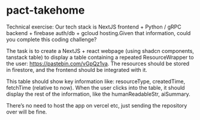# pact-takehome

Technical exercise: 
Our tech stack is NextJS frontend + Python / gRPC backend + firebase auth/db + gcloud hosting.Given that information, could you complete this coding challenge?

The task is to create a NextJS + react webpage (using shadcn components, tanstack table) to display a table containing a repeated ResourceWrapper to the user: https://pastebin.com/vGpQz1va. The resources should be stored in firestore, and the frontend should be integrated with it.

This table should show key information like: resourceType, createdTime, fetchTime (relative to now). When the user clicks into the table, it should display the rest of the information, like the humanReadableStr, aiSummary.

There’s no need to host the app on vercel etc, just sending the repository over will be fine.
